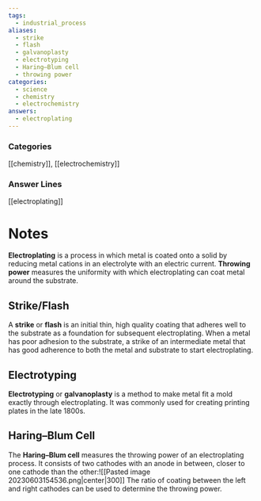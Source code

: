 ```yaml
---
tags:
  - industrial_process
aliases:
  - strike
  - flash
  - galvanoplasty
  - electrotyping
  - Haring–Blum cell
  - throwing power
categories:
  - science
  - chemistry
  - electrochemistry
answers:
  - electroplating
---
```

### Categories
[[chemistry]], [[electrochemistry]]
### Answer Lines
[[electroplating]]
# Notes
**Electroplating** is a process in which metal is coated onto a solid by reducing metal cations in an electrolyte with an electric current. **Throwing power** measures the uniformity with which electroplating can coat metal around the substrate.
## Strike/Flash
A **strike** or **flash** is an initial thin, high quality coating that adheres well to the substrate as a foundation for subsequent electroplating. When a metal has poor adhesion to the substrate, a strike of an intermediate metal that has good adherence to both the metal and substrate to start electroplating.
## Electrotyping
**Electrotyping** or **galvanoplasty** is a method to make metal fit a mold exactly through electroplating. It was commonly used for creating printing plates in the late 1800s.
## Haring–Blum Cell
The **Haring–Blum cell** measures the throwing power of an electroplating process. It consists of two cathodes with an anode in between, closer to one cathode than the other:![[Pasted image 20230603154536.png|center|300]]
The ratio of coating between the left and right cathodes can be used to determine the throwing power.